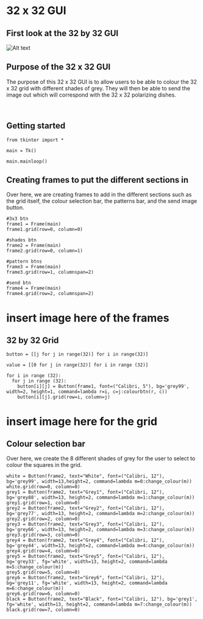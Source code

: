 # 32 x 32 GUI

## First look at the 32 by 32 GUI
![Alt text](../../../../../../../../C:/Users/limmi/OneDrive/Documents/GitHub/finalchallenge/32%20x%2032%20GUI/Screenshot%202022-11-08%20225646.png)

## Purpose of the 32 x 32 GUI
The purpose of this 32 x 32 GUI is to allow users to be able to colour the 32 x 32 grid with different shades of grey. They will then be able to send the image out which will correspond with the 32 x 32 polarizing dishes.

<br>

## Getting started

```
from tkinter import *

main = Tk()

main.mainloop()
```

## Creating frames to put the different sections in
Over here, we are creating frames to add in the different sections such as the grid itself, the colour selection bar, the patterns bar, and the send image button.

```
#3x3 btn
frame1 = Frame(main) 
frame1.grid(row=0, column=0)

#shades btn
frame2 = Frame(main) 
frame2.grid(row=0, column=1)

#pattern btns
frame3 = Frame(main)
frame3.grid(row=1, columnspan=2)  

#send btn
frame4 = Frame(main)
frame4.grid(row=2, columnspan=2)

```

# insert image here of the frames

## 32 by 32 Grid

```
button = [[j for j in range(32)] for i in range(32)]

value = [[0 for j in range(32)] for i in range (32)]

for i in range (32):
  for j in range (32):
    button[i][j] = Button(frame1, font=("Calibri, 5"), bg='grey99', width=2, height=1, command=lambda r=i, c=j:colourbtn(r, c))
    button[i][j].grid(row=i, column=j)

```

# insert image here for the grid


## Colour selection bar
Over here, we create the 8 different shades of grey for the user to select to colour the squares in the grid.

```
white = Button(frame2, text="White", font=("Calibri, 12"), bg='grey99', width=13,height=2, command=lambda m=0:change_colour(m))
white.grid(row=0, column=0)
grey1 = Button(frame2, text="Grey1", font=("Calibri, 12"), bg='grey88', width=13, height=2, command=lambda m=1:change_colour(m))
grey1.grid(row=1, column=0)
grey2 = Button(frame2, text="Grey2", font=("Calibri, 12"), bg='grey77', width=13, height=2, command=lambda m=2:change_colour(m))
grey2.grid(row=2, column=0)
grey3 = Button(frame2, text="Grey3", font=("Calibri, 12"), bg='grey66', width=13, height=2, command=lambda m=3:change_colour(m))
grey3.grid(row=3, column=0)
grey4 = Button(frame2, text="Grey4", font=("Calibri, 12"), bg='grey44', width=13, height=2, command=lambda m=4:change_colour(m))
grey4.grid(row=4, column=0)
grey5 = Button(frame2, text="Grey5", font=("Calibri, 12"), bg='grey33', fg='white', width=13, height=2, command=lambda m=5:change_colour(m))
grey5.grid(row=5, column=0)
grey6 = Button(frame2, text="Grey6", font=("Calibri, 12"), bg='grey11', fg='white', width=13, height=2, command=lambda m=6:change_colour(m))
grey6.grid(row=6, column=0)
black = Button(frame2, text="Black", font=("Calibri, 12"), bg='grey1', fg='white', width=13, height=2, command=lambda m=7:change_colour(m))
black.grid(row=7, column=0)

```

